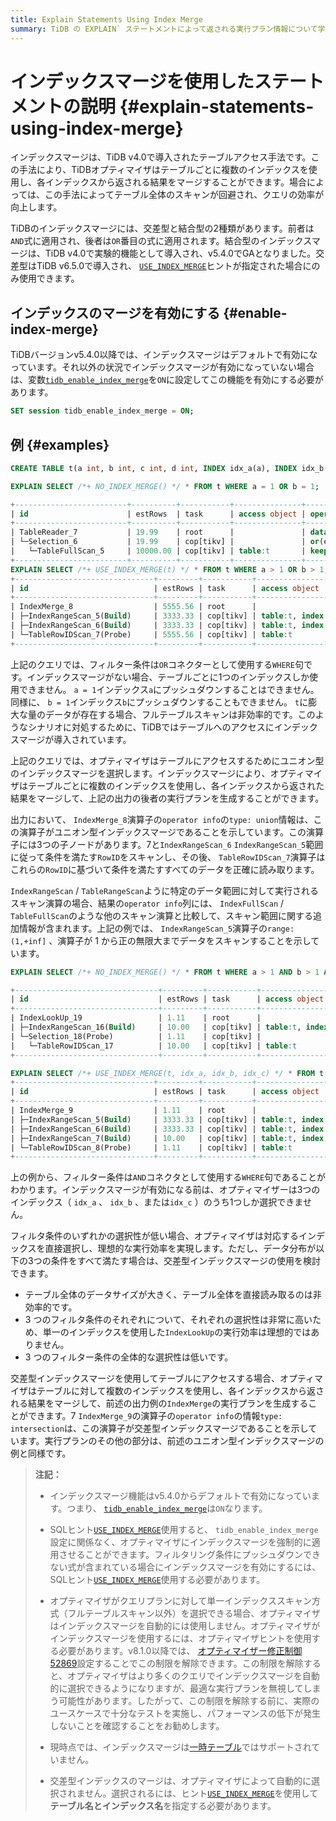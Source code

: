 ```yaml
---
title: Explain Statements Using Index Merge
summary: TiDB の EXPLAIN` ステートメントによって返される実行プラン情報について学習します。
---
```


# インデックスマージを使用したステートメントの説明 {#explain-statements-using-index-merge}

インデックスマージは、TiDB v4.0で導入されたテーブルアクセス手法です。この手法により、TiDBオプティマイザはテーブルごとに複数のインデックスを使用し、各インデックスから返される結果をマージすることができます。場合によっては、この手法によってテーブル全体のスキャンが回避され、クエリの効率が向上します。

TiDBのインデックスマージには、交差型と結合型の2種類があります。前者は`AND`式に適用され、後者は`OR`番目の式に適用されます。結合型のインデックスマージは、TiDB v4.0で実験的機能として導入され、v5.4.0でGAとなりました。交差型はTiDB v6.5.0で導入され、 [`USE_INDEX_MERGE`](/optimizer-hints.md#use_index_merget1_name-idx1_name--idx2_name-)ヒントが指定された場合にのみ使用できます。

## インデックスのマージを有効にする {#enable-index-merge}

TiDBバージョンv5.4.0以降では、インデックスマージはデフォルトで有効になっています。それ以外の状況でインデックスマージが有効になっていない場合は、変数[`tidb_enable_index_merge`](/system-variables.md#tidb_enable_index_merge-new-in-v40)を`ON`に設定してこの機能を有効にする必要があります。

```sql
SET session tidb_enable_index_merge = ON;
```

## 例 {#examples}

```sql
CREATE TABLE t(a int, b int, c int, d int, INDEX idx_a(a), INDEX idx_b(b), INDEX idx_c(c), INDEX idx_d(d));
```

```sql
EXPLAIN SELECT /*+ NO_INDEX_MERGE() */ * FROM t WHERE a = 1 OR b = 1;

+-------------------------+----------+-----------+---------------+--------------------------------------+
| id                      | estRows  | task      | access object | operator info                        |
+-------------------------+----------+-----------+---------------+--------------------------------------+
| TableReader_7           | 19.99    | root      |               | data:Selection_6                     |
| └─Selection_6           | 19.99    | cop[tikv] |               | or(eq(test.t.a, 1), eq(test.t.b, 1)) |
|   └─TableFullScan_5     | 10000.00 | cop[tikv] | table:t       | keep order:false, stats:pseudo       |
+-------------------------+----------+-----------+---------------+--------------------------------------+
EXPLAIN SELECT /*+ USE_INDEX_MERGE(t) */ * FROM t WHERE a > 1 OR b > 1;
+-------------------------------+---------+-----------+-------------------------+------------------------------------------------+
| id                            | estRows | task      | access object           | operator info                                  |
+-------------------------------+---------+-----------+-------------------------+------------------------------------------------+
| IndexMerge_8                  | 5555.56 | root      |                         | type: union                                    |
| ├─IndexRangeScan_5(Build)     | 3333.33 | cop[tikv] | table:t, index:idx_a(a) | range:(1,+inf], keep order:false, stats:pseudo |
| ├─IndexRangeScan_6(Build)     | 3333.33 | cop[tikv] | table:t, index:idx_b(b) | range:(1,+inf], keep order:false, stats:pseudo |
| └─TableRowIDScan_7(Probe)     | 5555.56 | cop[tikv] | table:t                 | keep order:false, stats:pseudo                 |
+-------------------------------+---------+-----------+-------------------------+------------------------------------------------+
```

上記のクエリでは、フィルター条件は`OR`コネクターとして使用する`WHERE`句です。インデックスマージがない場合、テーブルごとに1つのインデックスしか使用できません。 `a = 1`インデックス`a`にプッシュダウンすることはできません。同様に、 `b = 1`インデックス`b`にプッシュダウンすることもできません。 `t`に膨大な量のデータが存在する場合、フルテーブルスキャンは非効率的です。このようなシナリオに対処するために、TiDBではテーブルへのアクセスにインデックスマージが導入されています。

上記のクエリでは、オプティマイザはテーブルにアクセスするためにユニオン型のインデックスマージを選択します。インデックスマージにより、オプティマイザはテーブルごとに複数のインデックスを使用し、各インデックスから返された結果をマージして、上記の出力の後者の実行プランを生成することができます。

出力において、 `IndexMerge_8`演算子の`operator info`の`type: union`情報は、この演算子がユニオン型インデックスマージであることを示しています。この演算子には3つの子ノードがあります。7と`IndexRangeScan_6` `IndexRangeScan_5`範囲に従って条件を満たす`RowID`をスキャンし、その後、 `TableRowIDScan_7`演算子はこれらの`RowID`に基づいて条件を満たすすべてのデータを正確に読み取ります。

`IndexRangeScan` / `TableRangeScan`ように特定のデータ範囲に対して実行されるスキャン演算の場合、結果の`operator info`列には、 `IndexFullScan` / `TableFullScan`のような他のスキャン演算と比較して、スキャン範囲に関する追加情報が含まれます。上記の例では、 `IndexRangeScan_5`演算子の`range:(1,+inf]` 、演算子が 1 から正の無限大までデータをスキャンすることを示しています。

```sql
EXPLAIN SELECT /*+ NO_INDEX_MERGE() */ * FROM t WHERE a > 1 AND b > 1 AND c = 1;  -- Does not use index merge

+--------------------------------+---------+-----------+-------------------------+---------------------------------------------+
| id                             | estRows | task      | access object           | operator info                               |
+--------------------------------+---------+-----------+-------------------------+---------------------------------------------+
| IndexLookUp_19                 | 1.11    | root      |                         |                                             |
| ├─IndexRangeScan_16(Build)     | 10.00   | cop[tikv] | table:t, index:idx_c(c) | range:[1,1], keep order:false, stats:pseudo |
| └─Selection_18(Probe)          | 1.11    | cop[tikv] |                         | gt(test.t.a, 1), gt(test.t.b, 1)            |
|   └─TableRowIDScan_17          | 10.00   | cop[tikv] | table:t                 | keep order:false, stats:pseudo              |
+--------------------------------+---------+-----------+-------------------------+---------------------------------------------+

EXPLAIN SELECT /*+ USE_INDEX_MERGE(t, idx_a, idx_b, idx_c) */ * FROM t WHERE a > 1 AND b > 1 AND c = 1;  -- Uses index merge
+-------------------------------+---------+-----------+-------------------------+------------------------------------------------+
| id                            | estRows | task      | access object           | operator info                                  |
+-------------------------------+---------+-----------+-------------------------+------------------------------------------------+
| IndexMerge_9                  | 1.11    | root      |                         | type: intersection                             |
| ├─IndexRangeScan_5(Build)     | 3333.33 | cop[tikv] | table:t, index:idx_a(a) | range:(1,+inf], keep order:false, stats:pseudo |
| ├─IndexRangeScan_6(Build)     | 3333.33 | cop[tikv] | table:t, index:idx_b(b) | range:(1,+inf], keep order:false, stats:pseudo |
| ├─IndexRangeScan_7(Build)     | 10.00   | cop[tikv] | table:t, index:idx_c(c) | range:[1,1], keep order:false, stats:pseudo    |
| └─TableRowIDScan_8(Probe)     | 1.11    | cop[tikv] | table:t                 | keep order:false, stats:pseudo                 |
+-------------------------------+---------+-----------+-------------------------+------------------------------------------------+
```

上の例から、フィルター条件は`AND`コネクタとして使用する`WHERE`句であることがわかります。インデックスマージが有効になる前は、オプティマイザーは3つのインデックス（ `idx_a` 、 `idx_b` 、または`idx_c` ）のうち1つしか選択できません。

フィルタ条件のいずれかの選択性が低い場合、オプティマイザは対応するインデックスを直接選択し、理想的な実行効率を実現します。ただし、データ分布が以下の3つの条件をすべて満たす場合は、交差型インデックスマージの使用を検討できます。

-   テーブル全体のデータサイズが大きく、テーブル全体を直接読み取るのは非効率的です。
-   3 つのフィルタ条件のそれぞれについて、それぞれの選択性は非常に高いため、単一のインデックスを使用した`IndexLookUp`の実行効率は理想的ではありません。
-   3 つのフィルター条件の全体的な選択性は低いです。

交差型インデックスマージを使用してテーブルにアクセスする場合、オプティマイザはテーブルに対して複数のインデックスを使用し、各インデックスから返される結果をマージして、前述の出力例の`IndexMerge`の実行プランを生成することができます。7 `IndexMerge_9`の演算子の`operator info`の情報`type: intersection`は、この演算子が交差型インデックスマージであることを示しています。実行プランのその他の部分は、前述のユニオン型インデックスマージの例と同様です。

> **注記：**
>
> -   インデックスマージ機能はv5.4.0からデフォルトで有効になっています。つまり、 [`tidb_enable_index_merge`](/system-variables.md#tidb_enable_index_merge-new-in-v40)は`ON`なります。
>
> -   SQLヒント[`USE_INDEX_MERGE`](/optimizer-hints.md#use_index_merget1_name-idx1_name--idx2_name-)使用すると、 `tidb_enable_index_merge`設定に関係なく、オプティマイザにインデックスマージを強制的に適用させることができます。フィルタリング条件にプッシュダウンできない式が含まれている場合にインデックスマージを有効にするには、SQLヒント[`USE_INDEX_MERGE`](/optimizer-hints.md#use_index_merget1_name-idx1_name--idx2_name-)使用する必要があります。
>
> -   オプティマイザがクエリプランに対して単一インデックススキャン方式（フルテーブルスキャン以外）を選択できる場合、オプティマイザはインデックスマージを自動的には使用しません。オプティマイザがインデックスマージを使用するには、オプティマイザヒントを使用する必要があります。v8.1.0以降では、 [オプティマイザー修正制御 52869](/optimizer-fix-controls.md#52869-new-in-v810)設定することでこの制限を解除できます。この制限を解除すると、オプティマイザはより多くのクエリでインデックスマージを自動的に選択できるようになりますが、最適な実行プランを無視してしまう可能性があります。したがって、この制限を解除する前に、実際のユースケースで十分なテストを実施し、パフォーマンスの低下が発生しないことを確認することをお勧めします。
>
> -   現時点では、インデックスマージは[一時テーブル](/temporary-tables.md)ではサポートされていません。
>
> -   交差型インデックスのマージは、オプティマイザによって自動的に選択されません。選択されるには、ヒント[`USE_INDEX_MERGE`](/optimizer-hints.md#use_index_merget1_name-idx1_name--idx2_name-)を使用して**テーブル名とインデックス名**を指定する必要があります。
